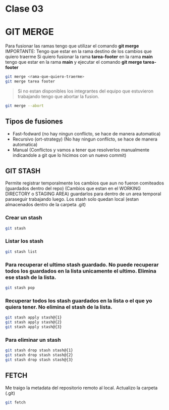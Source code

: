 # Clase 03

# GIT MERGE
Para fusionar las ramas tengo que utilizar el comando **git merge**
IMPORTANTE: Tengo que estar en la rama destino de los cambios que quiero traerme
Si quiero fusionar la rama **tarea-footer** en la rama **main** tengo que estar en la rama **main** y ejecutar el comando **git merge tarea-footer**

```sh
git merge <rama-que-quiero-traerme>
git merge tarea footer
```

> Si no estan disponibles los integrantes del equipo que estuvieron trabajando tengo que abortar la fusion.

```sh
git merge --abort
```

## Tipos de fusiones

* Fast-fodward (no hay ningun conflicto, se hace de manera automatica)
* Recursivo (ort-strategy) (No hay ningun conflicto, se hace de manera automatica)
* Manual (Conflictos y vamos a tener que resolverlos manualmente indicandole a git que lo hicimos con un nuevo commit)


## GIT STASH
Permite registrar temporalmente los cambios que aun no fueron comiteados (guardados dentro del repo) (Cambios que estan en el WORKING DIRECTORY o STAGING AREA) guardarlos para dentro de un area temporal paraseguir trabajando luego.
Los stash solo quedan local (estan almacenados dentro de la carpeta .git)


### Crear un stash

```sh
git stash 
```
### Listar los stash

```sh
git stash list
```
### Para recuperar el ultimo stash guardado. No puede recuperar todos los guardados en la lista unicamente el ultimo. Elimina ese stash de la lista.

```sh
git stash pop
```

### Recuperar todos los stash guardados en la lista o el que yo quiera tener. No elimina el stash de la lista.

```sh
git stash apply stash@{1}
git stash apply stash@{2}
git stash apply stash@{3}
```

### Para eliminar un stash 

```sh
git stash drop stash stash@{1}
git stash drop stash stash@{2}
git stash drop stash stash@{3}
```

## FETCH 
Me traigo la metadata del repositorio remoto al local. Actualizo la carpeta (.git)

```sh
git fetch
```
